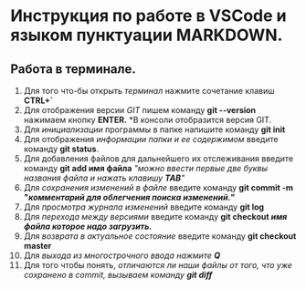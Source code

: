 # Инструкция по работе в **VSCode** и языком пунктуации **MARKDOWN.**

## Работа в терминале.

1. Для того что-бы открыть *терминал* нажмите сочетание клавиш **CTRL+`**
2. Для отображения версии *GIT* пишем команду **git --version** нажимаем кнопку **ENTER.** *В консоли отобразится версия GIT.
3. Для *инициализации* программы в папке напишите команду **git init**
4. Для отображения *информации папки и ее содержимом* введите команду **git status**.
5. Для добавления файлов для дальнейшего их отслеживания введите команду **git add имя файла** *"можно ввести первые две буквы названия файла и нажать клавишу **TAB**"*
6. Для *сохранения изменений в файле* введите команду **git commit -m "*комментарий для облегчения поиска изменений.*"**
7. Для *просмотра журнала изменений* введите команду **git log**
8. Для *перехода между версиями* введите команду **git checkout *имя файла которое надо загрузить.***
9. Для *возврата в актуальное состояние* введите команду **git checkout master**
10. Для *выхода из многострочного ввода нажмите **Q***
11. Для того чтобы понять, *отличаются ли наши
файлы от того, что уже сохранено в commit, вызываем команду **git diff***